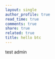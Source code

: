 ```yaml
---
layout: single
author_profile: true
read_time: true
comments: true
share: true
related: true
title: hello btc
---
```


test admin